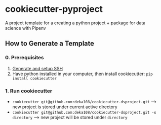 # cookiecutter-pyproject

A project template for a creating a python project + package for data science with Pipenv

## How to Generate a Template

### 0. Prerequisites
1. [Generate and setup SSH](https://help.github.com/en/articles/generating-a-new-ssh-key-and-adding-it-to-the-ssh-agent)
2. Have python installed in your computer, then install cookiecutter: `pip install cookiecutter`

### 1. Run cookiecutter
  - `cookiecutter git@github.com:deka108/cookiecutter-dsproject.git` --> new project is stored under current active directory
  - `cookiecutter git@github.com:deka108/cookiecutter-dsproject.git -o directory` --> new project will be stored under `directory`
